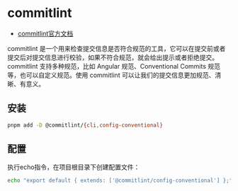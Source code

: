 
# commitlint

- [commitlint官方文档](https://commitlint.js.org)

commitlint 是一个用来检查提交信息是否符合规范的工具，它可以在提交前或者提交后对提交信息进行校验，如果不符合规范，就会给出提示或者拒绝提交。commitlint 支持多种规范，比如 Angular 规范、Conventional Commits 规范等，也可以自定义规范。使用 commitlint 可以让我们的提交信息更加规范、清晰、有意义。

## 安装

```sh
pnpm add -D @commitlint/{cli,config-conventional}
```

## 配置

执行echo指令，在项目根目录下创建配置文件：

```sh
echo "export default { extends: ['@commitlint/config-conventional'] };" > commitlint.config.js
```
